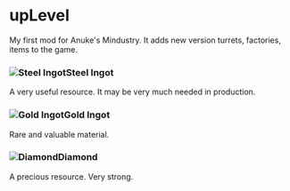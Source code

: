 # upLevel
My first mod for Anuke's Mindustry. It adds new version turrets, factories, items to the game.
### ![Steel Ingot](https://github.com/pavel-8516/upLevel-mod/blob/main/sprites/items/steel.png)Steel Ingot
A very useful resource. It may be very much needed in production.
### ![Gold Ingot](https://github.com/pavel-8516/upLevel-mod/blob/main/sprites/items/gold.png)Gold Ingot
Rare and valuable material.
### ![Diamond](https://github.com/pavel-8516/upLevel-mod/blob/main/sprites/items/diamond.png)Diamond
A precious resource. Very strong.
